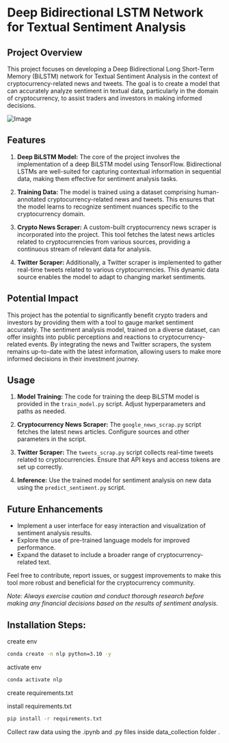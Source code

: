 # Deep Bidirectional LSTM Network for Textual Sentiment Analysis

## Project Overview

This project focuses on developing a Deep Bidirectional Long Short-Term Memory (BiLSTM) network for Textual Sentiment Analysis in the context of cryptocurrency-related news and tweets. The goal is to create a model that can accurately analyze sentiment in textual data, particularly in the domain of cryptocurrency, to assist traders and investors in making informed decisions.

![Image](https://kc-v2-config.s3.ap-northeast-1.amazonaws.com/reaper-image/648c2e1df0fbfa000198fa1f_Sentiment%20Analysis%20in%20Crypto%20Trading%201600%20900%20%281%29.png)

## Features

1. **Deep BiLSTM Model:** The core of the project involves the implementation of a deep BiLSTM model using TensorFlow. Bidirectional LSTMs are well-suited for capturing contextual information in sequential data, making them effective for sentiment analysis tasks.

2. **Training Data:** The model is trained using a dataset comprising human-annotated cryptocurrency-related news and tweets. This ensures that the model learns to recognize sentiment nuances specific to the cryptocurrency domain.

3. **Crypto News Scraper:** A custom-built cryptocurrency news scraper is incorporated into the project. This tool fetches the latest news articles related to cryptocurrencies from various sources, providing a continuous stream of relevant data for analysis.

4. **Twitter Scraper:** Additionally, a Twitter scraper is implemented to gather real-time tweets related to various cryptocurrencies. This dynamic data source enables the model to adapt to changing market sentiments.

## Potential Impact

This project has the potential to significantly benefit crypto traders and investors by providing them with a tool to gauge market sentiment accurately. The sentiment analysis model, trained on a diverse dataset, can offer insights into public perceptions and reactions to cryptocurrency-related events. By integrating the news and Twitter scrapers, the system remains up-to-date with the latest information, allowing users to make more informed decisions in their investment journey.

## Usage

1. **Model Training:** The code for training the deep BiLSTM model is provided in the `train_model.py` script. Adjust hyperparameters and paths as needed.

2. **Cryptocurrency News Scraper:** The `google_news_scrap.py` script fetches the latest news articles. Configure sources and other parameters in the script.

3. **Twitter Scraper:** The `tweets_scrap.py` script collects real-time tweets related to cryptocurrencies. Ensure that API keys and access tokens are set up correctly.

4. **Inference:** Use the trained model for sentiment analysis on new data using the `predict_sentiment.py` script.

## Future Enhancements

- Implement a user interface for easy interaction and visualization of sentiment analysis results.
- Explore the use of pre-trained language models for improved performance.
- Expand the dataset to include a broader range of cryptocurrency-related text.

Feel free to contribute, report issues, or suggest improvements to make this tool more robust and beneficial for the cryptocurrency community.

*Note: Always exercise caution and conduct thorough research before making any financial decisions based on the results of sentiment analysis.*



## Installation Steps:

create env

```bash
conda create -n nlp python=3.10 -y
```

activate env
```bash
conda activate nlp
```

create requirements.txt

install requirements.txt
```bash
pip install -r requirements.txt
```
Collect raw data using the .ipynb and .py files inside data_collection folder .
